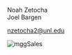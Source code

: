 Noah Zetocha  
Joel Bargen

nzetocha2@unl.edu

![mggSales](https://user-images.githubusercontent.com/63809979/118553258-b5668580-b725-11eb-93db-341d9cb73e34.PNG)
